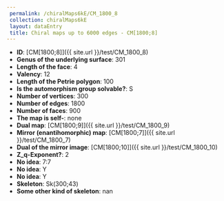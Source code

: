 ```yaml
--- 
 permalink: /chiralMaps6kE/CM_1800_8 
 collection: chiralMaps6kE
 layout: dataEntry
 title: Chiral maps up to 6000 edges - CM[1800;8]
---
```


- **ID**: [CM[1800;8]]({{ site.url }}/test/CM_1800_8)
- **Genus of the underlying surface**: 301
- **Length of the face**: 4
- **Valency**: 12
- **Length of the Petrie polygon**: 100
- **Is the automorphism group solvable?**: S
- **Number of vertices**: 300
- **Number of edges**: 1800
- **Number of faces**: 900
- **The map is self-**: none
- **Dual map**: [CM[1800;9]]({{ site.url }}/test/CM_1800_9)
- **Mirror (enantihomorphic) map**: [CM[1800;7]]({{ site.url }}/test/CM_1800_7)
- **Dual of the mirror image**: [CM[1800;10]]({{ site.url }}/test/CM_1800_10)
- **Z_q-Exponent?**: 2
- **No idea**:  7:7
- **No idea**: Y
- **No idea**: Y
- **Skeleton**: Sk(300;43)
- **Some other kind of skeleton**: nan
